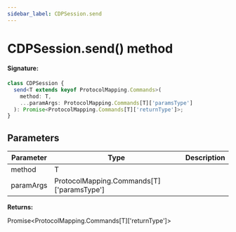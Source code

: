 ```yaml
---
sidebar_label: CDPSession.send
---
```


# CDPSession.send() method

#### Signature:

```typescript
class CDPSession {
  send<T extends keyof ProtocolMapping.Commands>(
    method: T,
    ...paramArgs: ProtocolMapping.Commands[T]['paramsType']
  ): Promise<ProtocolMapping.Commands[T]['returnType']>;
}
```

## Parameters

| Parameter | Type                                          | Description |
| --------- | --------------------------------------------- | ----------- |
| method    | T                                             |             |
| paramArgs | ProtocolMapping.Commands\[T\]\['paramsType'\] |             |

**Returns:**

Promise&lt;ProtocolMapping.Commands\[T\]\['returnType'\]&gt;
